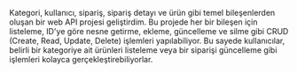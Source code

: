 
Kategori, kullanıcı, sipariş, sipariş detayı ve ürün gibi temel bileşenlerden oluşan bir web API projesi geliştirdim. Bu projede her bir bileşen için listeleme, ID'ye göre nesne getirme, ekleme, güncelleme ve silme gibi CRUD (Create, Read, Update, Delete) işlemleri yapılabiliyor. Bu sayede kullanıcılar, belirli bir kategoriye ait ürünleri listeleme veya bir siparişi güncelleme gibi işlemleri kolayca gerçekleştirebiliyorlar.
